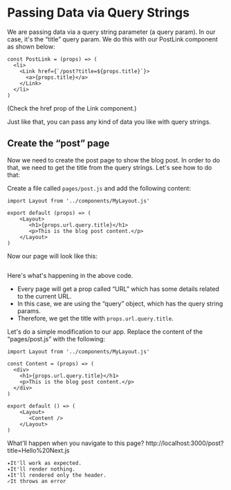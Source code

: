 # Passing Data via Query Strings

We are passing data via a query string parameter (a query param). In our case, it's the “title” query param. We do this with our PostLink component as shown below:

```
const PostLink = (props) => (
  <li>
    <Link href={`/post?title=${props.title}`}>
      <a>{props.title}</a>
    </Link>
  </li>
)
```

(Check the href prop of the Link component.)

Just like that, you can pass any kind of data you like with query strings.

## Create the “post” page

Now we need to create the post page to show the blog post. In order to do that, we need to get the title from the query strings. Let's see how to do that:

Create a file called `pages/post.js` and add the following content:

```
import Layout from '../components/MyLayout.js'

export default (props) => (
    <Layout>
       <h1>{props.url.query.title}</h1>
       <p>This is the blog post content.</p>
    </Layout>
)
```

Now our page will look like this:

<img src="https://cloud.githubusercontent.com/assets/50838/24542721/5fdd9c26-161a-11e7-9b10-296d4cb6912d.png" alt="">

Here's what's happening in the above code.

- Every page will get a prop called “URL” which has some details related to the current URL.
- In this case, we are using the “query” object, which has the query string params.
- Therefore, we get the title with `props.url.query.title`.

Let's do a simple modification to our app. Replace the content of the “pages/post.js” with the following:

```
import Layout from '../components/MyLayout.js'

const Content = (props) => (
  <div>
    <h1>{props.url.query.title}</h1>
    <p>This is the blog post content.</p>
  </div>
)

export default () => (
    <Layout>
       <Content />
    </Layout>
)
```

What'll happen when you navigate to this page? http://localhost:3000/post?title=Hello%20Next.js

```
✦It'll work as expected.
✦It'll render nothing.
✦It'll rendered only the header.
✓It throws an error
```
